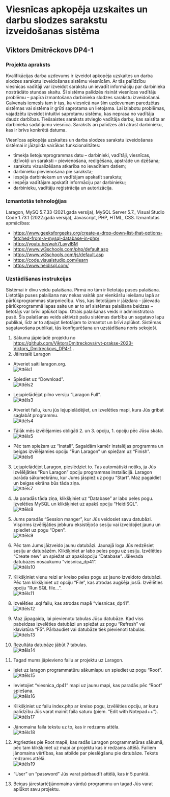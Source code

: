 # Viesnīcas apkopēja uzskaites un darbu slodzes sarakstu izveidošanas sistēma
## Viktors Dmitrēckovs DP4-1
### Projekta apraksts
Kvalifikācijas darba uzdevums ir izveidot apkopēja uzskaites un darba slodzes sarakstu izveidošanas sistēmu viesnīcām. Ar tās palīdzību viesnīcas vadītāji var izveidot sarakstu un ievadīt informāciju par darbinieka nostrādāto stundas skaitu. Šī sistēma palīdzēs risināt viesnīcas vadītāju problēmu – papīra izmantošana darbinieka slodzes sarakstu izveidošanai. Galvenais iemesls tam ir tas, ka viesnīcā nav šim uzdevumam paredzētas sistēmas vai sistēma ir grūti saprotama un lietojama. Lai izlabotu problēmas, vajadzētu izveidot intuitīvi saprotamu sistēmu, kas neprasa no vadītāja daudz darbības. Tiešsaistes saraksts atvieglo vadītāja darbu, kas saistīta ar darbinieka sadalījumu viesnīca. Saraksts arī palīdzes ātri atrast darbinieku, kas ir brīvs konkrētā datuma.

Viesnīcas apkopēja uzskaites un darba slodzes sarakstu izveidošanas sistēmai ir jāizpilda vairākas funkcionalitātes:
*	tīmekļa lietojumprogrammas datu – darbinieki, vadītāji, viesnīcas, dzīvokļi un saraksti – pievienošana, rediģēšana, apstrāde un dzēšana;
*	sarakstu vizualizēšana atkarība no ievadītiem datiem;
*	darbinieku pievienošana pie saraksta;
*	iespēja darbiniekam un vadītājam apskatīt sarakstu;
*	iespēja vadītājam apskatīt informāciju par darbinieku;
*	darbinieku, vadītāju reģistrācija un autorizācija.

### Izmantotās tehnoloģijas
Laragon, MySQ 5.7.33 (2021.gada versija), MySQL Server 5.7., Visual Studio Code 1.73.1 (2022.gada versija), Javascript, PHP, HTML, CSS.
Izmantotas apmācības:
* https://www.geeksforgeeks.org/create-a-drop-down-list-that-options-fetched-from-a-mysql-database-in-php/
* https://youtu.be/wah7LavylBM
* https://www.w3schools.com/php/default.asp
* https://www.w3schools.com/js/default.asp
* https://code.visualstudio.com/learn
* https://www.heidisql.com/

### Uzstādīšanas instrukcijas
Sistēmai ir divu veidu palaišana. Pirmā no tām ir lietotāja puses palaišana. Lietotāja puses palaišana nav nekas vairāk par vienkāršu ieiešanu lapā ar pārlūkprogrammas starpniecību. Viss, kas lietotājam ir jāizdara – jāievada pārlūkprogrammā lapas saite un ar to arī sistēmas palaišana beidzas – lietotājs var brīvi aplūkot lapu. Otrais palaišanas veids ir administratora pusē. Šis palaišanas veids aktivizē pašu sistēmas darbību un sagatavo lapu publikai, līdz ar to atļaujot lietotājam to izmantot un brīvi aplūkot. Sistēmas sagatavošana publikai, tās konfigurēšana un uzstādīšana noris sekojoši.

1. Sākuma jāpielādē projektu no https://github.com/ViktorsDmitreckovs/rvt-prakse-2023-Viktors_Dmitreckovs_DP4-1 .
2. Jāinstalē Laragon
* Atveriet saiti laragon.org. <br />
![Attēls1](https://github.com/ViktorsDmitreckovs/rvt-prakse-2023-Viktors_Dmitreckovs_DP4-1/assets/70627510/1cfc8f1c-3de4-452d-a5b9-489d3b8106e2)

* Spiediet uz “Download”. <br />
![Attēls2](https://github.com/ViktorsDmitreckovs/rvt-prakse-2023-Viktors_Dmitreckovs_DP4-1/assets/70627510/391cc493-f614-4b26-8abd-924acc646570)

*	Lejupielādējat pilno versiju “Laragon Full”. <br />
![Attēls3](https://github.com/ViktorsDmitreckovs/rvt-prakse-2023-Viktors_Dmitreckovs_DP4-1/assets/70627510/c8f34d46-1775-4ac8-9fe1-9501f03f5966)
 
*	Atveriet failu, kuru jūs lejupielādējiet, un izvelēties mapi, kura Jūs gribat saglabāt programmu. <br />
![Attēls4](https://github.com/ViktorsDmitreckovs/rvt-prakse-2023-Viktors_Dmitreckovs_DP4-1/assets/70627510/9a124f95-e811-479f-92d2-3ff36ff9d10a)
 
*	Tālāk mēs izvēlējamies obligāti 2. un 3. opciju, 1. opciju pēc Jūsu skata. <br />
![Attēls5](https://github.com/ViktorsDmitreckovs/rvt-prakse-2023-Viktors_Dmitreckovs_DP4-1/assets/70627510/5239e31a-f396-44ae-a088-01cd9acaaca0)
 
*	Pēc tam spiežam uz “Install”. Sagaidām kamēr instalējas programma un beigas izvēlējamies opciju “Run Laragon” un spiežam uz “Finish”. <br />
![Attēls6](https://github.com/ViktorsDmitreckovs/rvt-prakse-2023-Viktors_Dmitreckovs_DP4-1/assets/70627510/3374525a-9b56-4b55-af2c-e481c76cb544)

3. Lejupielādējot Laragon, pieslēdziet to. Tas automātiski notiks, ja Jūs izvēlējāties ”Run Laragon” opciju programmas instalācijā. Laragon parāda sākumekrānu, kur Jums jāspiež uz pogu “Start”. Maz pagaidiet un beigas ekrāna būs tāda ziņa. <br />
![Attēls7](https://github.com/ViktorsDmitreckovs/rvt-prakse-2023-Viktors_Dmitreckovs_DP4-1/assets/70627510/fae9d113-4743-4b59-9cec-7512f9a34a06) 
 
4. Ja paradās tāda ziņa, klikšķiniet uz “Database” ar labo peles pogu. Izvelēties MySQL un klikšķiniet uz apakš opciju “HeidiSQL”. <br />
![Attēls8](https://github.com/ViktorsDmitreckovs/rvt-prakse-2023-Viktors_Dmitreckovs_DP4-1/assets/70627510/3e83b4a5-dd23-4fba-82e4-821ef1932e90)

5. Jums paradās “Session manger”, kur Jūs veidosiet savu datubāzi. Vispirms izvēlējāties jebkuru eksistējošo sesiju vai izveidojiet jaunu un spiediet uz pogu “Open”. <br />
![Attēls9](https://github.com/ViktorsDmitreckovs/rvt-prakse-2023-Viktors_Dmitreckovs_DP4-1/assets/70627510/407f5956-96f6-40bd-b9a3-f787ead49077)

6. Pēc tam Jums jāizveido jaunu datubāzi. Jaunajā loga Jūs redzēsiet sesiju ar datubāzēm. Klikšķiniet ar labo peles pogu uz sesiju. Izvēlēties “Create new” un spiežat uz apakšopciju “Database”. Jāievada datubāzes nosaukumu “viesnica_dp41”. <br />
![Attēls10](https://github.com/ViktorsDmitreckovs/rvt-prakse-2023-Viktors_Dmitreckovs_DP4-1/assets/70627510/5ab7270c-faac-4b10-9727-76e9b977a26c)
 
7. Klikšķiniet vienu reizi ar kreiso peles pogu uz jauno izveidoto datubāzi. Pēc tam klikšķiniet uz opciju “File”, kas atrodas augšēja joslā. Izvēlēties opciju “Run SQL file…”. <br />
![Attēls11](https://github.com/ViktorsDmitreckovs/rvt-prakse-2023-Viktors_Dmitreckovs_DP4-1/assets/70627510/a7d61552-bec2-47c3-a7e6-eb748a2d8959)

8. Izvelēties .sql failu, kas atrodas mapē “viesnicas_dp41”. <br />
![Attēls12](https://github.com/ViktorsDmitreckovs/rvt-prakse-2023-Viktors_Dmitreckovs_DP4-1/assets/70627510/bda1e32e-a6ac-427d-9b15-4394dcce0d2b) 

9. Maz jāpagaida, lai pievienotu tabulas Jūsu datubāze. Kad viss pabeidzas izvelēties datubāzi un spiežat uz pogu “Refresh” vai klaviatūra “F5”. Pārbaudiet vai datubāze tiek pievienoti tabulas. <br />
![Attēls13](https://github.com/ViktorsDmitreckovs/rvt-prakse-2023-Viktors_Dmitreckovs_DP4-1/assets/70627510/4a2d475d-0d4a-4c13-85e6-02bb26e0b9ab)

10.	Rezultāta datubāze jābūt 7 tabulas. <br />
![Attēls14](https://github.com/ViktorsDmitreckovs/rvt-prakse-2023-Viktors_Dmitreckovs_DP4-1/assets/70627510/6412a2d6-d781-4cef-9f05-f697b9ee8c62)
 
11.	Tagad mums jāpievieno failu ar projektu uz Laragon.
*	Ieiet uz laragon programmatūru sākumlapu un spiediet uz pogu “Root”. <br />
![Attēls15](https://github.com/ViktorsDmitreckovs/rvt-prakse-2023-Viktors_Dmitreckovs_DP4-1/assets/70627510/95117bf7-a62e-4be7-b161-b8a3736054c0)

 
*	Ievietojiet “viesnica_dp41” mapi uz jaunu mapi, kas paradās pēc “Root” spiešana. <br />
![Attēls16](https://github.com/ViktorsDmitreckovs/rvt-prakse-2023-Viktors_Dmitreckovs_DP4-1/assets/70627510/a25eb719-115b-4d9d-bd7c-0e6db21c15de) 

*	Klikšķiniet uz failu index.php ar kreiso pogu, izvēlēties opciju, ar kuru palīdzību Jūs varat mainīt faila saturu (piem. “Edit with Notepad++”). <br />
![Attēls17](https://github.com/ViktorsDmitreckovs/rvt-prakse-2023-Viktors_Dmitreckovs_DP4-1/assets/70627510/185091ee-2e8e-4fef-b249-2d3816b6c2c1) 

*	Jānomaina faila tekstu uz to, kas ir redzams attēla. <br />
![Attēls18](https://github.com/ViktorsDmitreckovs/rvt-prakse-2023-Viktors_Dmitreckovs_DP4-1/assets/70627510/f15c5e31-ed93-47fd-90e0-4762751954a2)

12. Atgriezties pie Root mapē, kas radās Laragon programmatūras sākumā, pēc tam klikšķiniet uz mapi ar projektu kas ir redzams attēlā. Failiem jānomaina vērtības, kas atbilde par pieslēgšanu pie datubāze. Teksts redzams attēlā. <br />
![Attēls19](https://github.com/ViktorsDmitreckovs/rvt-prakse-2023-Viktors_Dmitreckovs_DP4-1/assets/70627510/bfcdf209-5096-4cd8-83be-2835339fdf4a) 

* “User” un “password” Jūs varat pārbaudīt attēlā, kas ir  5.punktā.
13. Beigas jārestartē(jānomaina vārdu) programmu un tagad Jūs varat aplūkot savu projektu.


